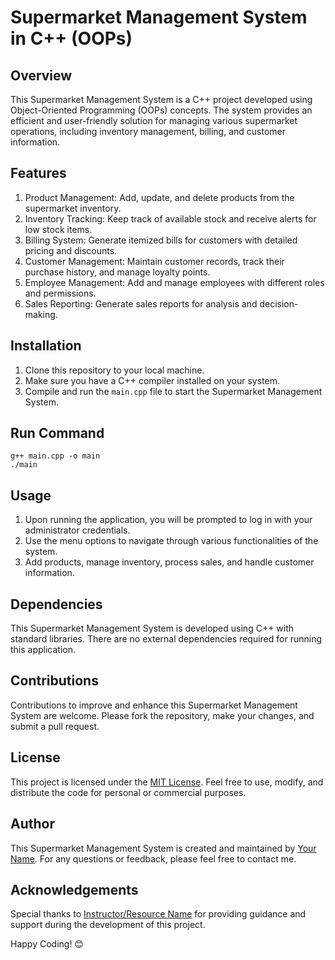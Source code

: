 # Supermarket Management System in C++ (OOPs)

## Overview
This Supermarket Management System is a C++ project developed using Object-Oriented Programming (OOPs) concepts. The system provides an efficient and user-friendly solution for managing various supermarket operations, including inventory management, billing, and customer information.

## Features
1. Product Management: Add, update, and delete products from the supermarket inventory.
2. Inventory Tracking: Keep track of available stock and receive alerts for low stock items.
3. Billing System: Generate itemized bills for customers with detailed pricing and discounts.
4. Customer Management: Maintain customer records, track their purchase history, and manage loyalty points.
5. Employee Management: Add and manage employees with different roles and permissions.
6. Sales Reporting: Generate sales reports for analysis and decision-making.

## Installation
1. Clone this repository to your local machine.
2. Make sure you have a C++ compiler installed on your system.
3. Compile and run the `main.cpp` file to start the Supermarket Management System.

## Run Command
```
g++ main.cpp -o main
./main
```

## Usage
1. Upon running the application, you will be prompted to log in with your administrator credentials.
2. Use the menu options to navigate through various functionalities of the system.
3. Add products, manage inventory, process sales, and handle customer information.

## Dependencies
This Supermarket Management System is developed using C++ with standard libraries. There are no external dependencies required for running this application.

## Contributions
Contributions to improve and enhance this Supermarket Management System are welcome. Please fork the repository, make your changes, and submit a pull request.

## License
This project is licensed under the [MIT License](LICENSE). Feel free to use, modify, and distribute the code for personal or commercial purposes.

## Author
This Supermarket Management System is created and maintained by [Your Name](https://github.com/yourusername). For any questions or feedback, please feel free to contact me.

## Acknowledgements
Special thanks to [Instructor/Resource Name](https://github.com/instructorusername) for providing guidance and support during the development of this project.

Happy Coding! 😊
